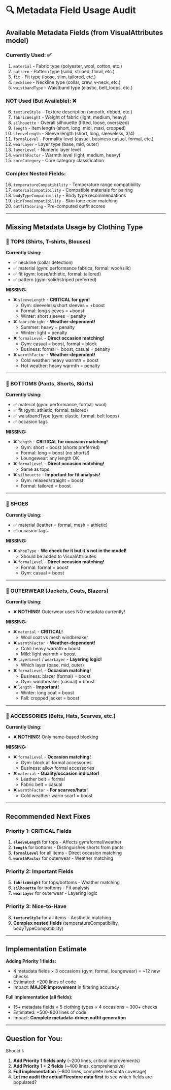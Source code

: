 # 🔍 Metadata Field Usage Audit

## Available Metadata Fields (from VisualAttributes model)

### Currently Used: ✅
1. `material` - Fabric type (polyester, wool, cotton, etc.)
2. `pattern` - Pattern type (solid, striped, floral, etc.)
3. `fit` - Fit type (loose, slim, tailored, etc.)
4. `neckline` - Neckline type (collar, crew, v-neck, etc.)
5. `waistbandType` - Waistband type (elastic, belt_loops, etc.)

### NOT Used (But Available): ❌
6. `textureStyle` - Texture description (smooth, ribbed, etc.)
7. `fabricWeight` - Weight of fabric (light, medium, heavy)
8. `silhouette` - Overall silhouette (fitted, loose, oversized)
9. `length` - Item length (short, long, midi, maxi, cropped)
10. `sleeveLength` - Sleeve length (short, long, sleeveless, 3/4)
11. `formalLevel` - Formality level (casual, business casual, formal, etc.)
12. `wearLayer` - Layer type (base, mid, outer)
13. `layerLevel` - Numeric layer level
14. `warmthFactor` - Warmth level (light, medium, heavy)
15. `coreCategory` - Core category classification

### Complex Nested Fields:
16. `temperatureCompatibility` - Temperature range compatibility
17. `materialCompatibility` - Compatible materials for pairing
18. `bodyTypeCompatibility` - Body type recommendations
19. `skinToneCompatibility` - Skin tone color matching
20. `outfitScoring` - Pre-computed outfit scores

---

## Missing Metadata Usage by Clothing Type

### 👕 TOPS (Shirts, T-shirts, Blouses)

**Currently Using:**
- ✅ neckline (collar detection)
- ✅ material (gym: performance fabrics, formal: wool/silk)
- ✅ fit (gym: loose/athletic, formal: tailored)
- ✅ pattern (gym: solid/striped preferred)

**MISSING:**
- ❌ `sleeveLength` - **CRITICAL for gym!**
  - Gym: sleeveless/short sleeves = +boost
  - Formal: long sleeves = +boost
  - Winter: short sleeves = penalty
- ❌ `fabricWeight` - **Weather-dependent!**
  - Summer: heavy = penalty
  - Winter: light = penalty
- ❌ `formalLevel` - **Direct occasion matching!**
  - Gym: casual = boost, formal = block
  - Business: formal = boost, casual = penalty
- ❌ `warmthFactor` - **Weather-dependent!**
  - Cold weather: heavy warmth = boost
  - Hot weather: heavy warmth = penalty

---

### 👖 BOTTOMS (Pants, Shorts, Skirts)

**Currently Using:**
- ✅ material (gym: performance, formal: wool)
- ✅ fit (gym: athletic, formal: tailored)
- ✅ waistbandType (gym: elastic, formal: belt loops)
- ✅ occasion tags

**MISSING:**
- ❌ `length` - **CRITICAL for occasion matching!**
  - Gym: short = boost (shorts preferred)
  - Formal: long = boost (no shorts!)
  - Loungewear: any length OK
- ❌ `formalLevel` - **Direct occasion matching!**
  - Same as tops
- ❌ `silhouette` - **Important for fit analysis!**
  - Gym: relaxed/straight = boost
  - Formal: tailored = boost

---

### 👟 SHOES

**Currently Using:**
- ✅ material (leather = formal, mesh = athletic)
- ✅ occasion tags

**MISSING:**
- ❌ `shoeType` - **We check for it but it's not in the model!**
  - Should be added to VisualAttributes
- ❌ `formalLevel` - **Direct occasion matching!**
  - Formal: formal = boost
  - Gym: casual = boost

---

### 🧥 OUTERWEAR (Jackets, Coats, Blazers)

**Currently Using:**
- ❌ **NOTHING!** Outerwear uses NO metadata currently!

**MISSING:**
- ❌ `material` - **CRITICAL!**
  - Wool coat vs mesh windbreaker
- ❌ `warmthFactor` - **Weather-dependent!**
  - Cold: heavy warmth = boost
  - Mild: light warmth = boost
- ❌ `layerLevel` / `wearLayer` - **Layering logic!**
  - Which layer (base, mid, outer)
- ❌ `formalLevel` - **Occasion matching!**
  - Business: blazer (formal) = boost
  - Gym: windbreaker (casual) = boost
- ❌ `length` - **Important!**
  - Winter: long coat = boost
  - Fall: cropped jacket = boost

---

### 🎩 ACCESSORIES (Belts, Hats, Scarves, etc.)

**Currently Using:**
- ❌ **NOTHING!** Only name-based blocking

**MISSING:**
- ❌ `formalLevel` - **Occasion matching!**
  - Gym: block all formal accessories
  - Business: allow formal accessories
- ❌ `material` - **Quality/occasion indicator!**
  - Leather belt = formal
  - Fabric belt = casual
- ❌ `warmthFactor` - **For scarves/hats!**
  - Cold weather: warm scarf = boost

---

## Recommended Next Fixes

### Priority 1: CRITICAL Fields
1. **`sleeveLength`** for tops - Affects gym/formal/weather
2. **`length`** for bottoms - Distinguishes shorts from pants
3. **`formalLevel`** for all items - Direct occasion matching
4. **`warmthFactor`** for outerwear - Weather matching

### Priority 2: Important Fields
5. **`fabricWeight`** for tops/bottoms - Weather matching
6. **`silhouette`** for bottoms - Fit analysis
7. **`wearLayer`** for outerwear - Layering logic

### Priority 3: Nice-to-Have
8. **`textureStyle`** for all items - Aesthetic matching
9. **Complex nested fields** (temperatureCompatibility, bodyTypeCompatibility)

---

## Implementation Estimate

**Adding Priority 1 fields:**
- 4 metadata fields × 3 occasions (gym, formal, loungewear) = ~12 new checks
- Estimated: +200 lines of code
- Impact: **MAJOR improvement** in filtering accuracy

**Full implementation (all fields):**
- 15+ metadata fields × 5 clothing types × 4 occasions = 300+ checks
- Estimated: +500-800 lines of code
- Impact: **Complete metadata-driven outfit generation**

---

## Question for You:

Should I:
1. **Add Priority 1 fields only** (~200 lines, critical improvements)
2. **Add Priority 1 + 2 fields** (~400 lines, comprehensive)
3. **Full implementation** (~800 lines, complete metadata coverage)
4. **Let me audit the actual Firestore data first** to see which fields are populated?

